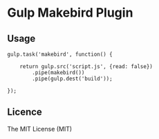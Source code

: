 
# Gulp Makebird Plugin

## Usage

	gulp.task('makebird', function() {

		return gulp.src('script.js', {read: false})
			.pipe(makebird())
			.pipe(gulp.dest('build'));

	});

## Licence

The MIT License (MIT)
